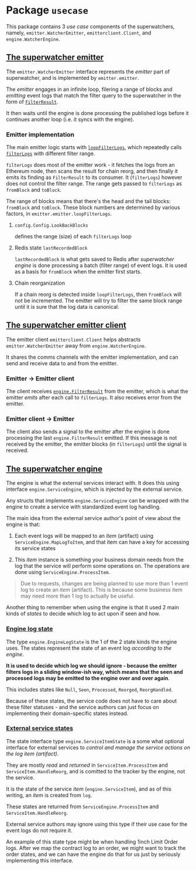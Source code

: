 # Package `usecase`

This package contains 3 _use case_ components of the superwatchers,
namely, `emitter.WatcherEmitter`, `emitterclient.Client`, and `engine.WatcherEngine`.

## [The superwatcher emitter](./emitter/)

The `emitter.WatcherEmitter` interface represents the _emitter_ part of superwatcher,
and is implemented by `emitter.emitter`.

The _emitter_ engages in an infinite loop, filering a range of blocks and _emitting_
event logs that match the filter query to the superwatcher in the form of [`FilterResult`](./emitter/filter_result.go).

It then waits until the engine is done processing the published logs before
it continues another loop (i.e. it syncs with the engine).

### Emitter implementation

The main emitter logic starts with [`loopFilterLogs`](./emitter/loop_filterlogs.go),
which repeatedly calls [`filterLogs`](./emitter/filterlogs.go) with different
filter range.

`filterLogs` does most of the emitter work - it fetches the logs from an
Ethereum node, then scans the result for chain reorg, and then finally it emits
its finding as `FilterResult` to its consumer. It (`filterLogs`) however does not
control the filter range. The range gets passed to `filterLogs` as `fromBlock` and
`toBlock`.

The range of blocks means that there's the head and the tail blocks:
`fromBlock` and `toBlock`. These block numbers are determined by various factors,
in `emitter.emitter.loopFilterLogs`.

1. `config.Config.LookBackBlocks`

   defines the range (size) of each `filterLogs` loop

2. Redis state `lastRecordedBlock`

   `lastRecordedBlock` is what gets saved to Redis after _superwatcher engine_ is
   done processing a batch (filter range) of event logs. It is used as a basis for
   `fromBlock` when the emitter first starts.

3. Chain reorganization

   If a chain reorg is detected inside `loopFilterLogs`, then `fromBlock` will not
   be incremented. The emitter will try to filter the same block range until it is
   sure that the log data is canonical.

## [The superwatcher emitter client](./emitterclient/)

The emitter client `emitterclient.Client` helps abstracts `emitter.WatcherEmitter`
away from `engine.WatcherEngine`.

It shares the comms channels with the emitter implementation, and can send and
receive data to and from the emitter.

### Emitter -> Emitter client

The client receives [`engine.FilterResult`](./engine/filter_result.go) from the emitter,
which is what the emitter _emits_ after each call to `filterLogs`.
It also receives error from the emitter.

### Emitter client -> Emitter

The client also sends a signal to the emitter after the engine is done processing
the last `engine.FilterResult` emitted. If this message is not received by the emitter,
the emitter blocks (in `filterLogs`) until the signal is received.

## [The superwatcher engine](./engine/)

The engine is what the external services interact with. It does this using interface
`engine.ServiceEngine`, which is injected by the external service.

Any structs that implements `engine.ServiceEngine` can be wrapped with the engine
to create a service with standardized event log handling.

The main idea from the external service author's point of view about the engine
is that:

1. Each event logs will be mapped to an _item_ (artifact) using `ServiceEngine.MapLogToItem`,
   and that item can have a key for accessing its service states

2. This _item_ instance is something your business domain needs from the log that
   the service will perform some operations on. The operations are done using `ServiceEngine.ProcessItem`.

> Due to requests, changes are being planned to use more than 1 event log to
> create an _item_ (artifact). This is because some business item may need more than
> 1 log to actually be useful.

Another thing to remember when using the engine is that it used 2 main kinds of _states_
to decide which log to act upon if seen and how.

### [Engine log state](./engine/engine_log_states.go)

The type `engine.EngineLogState` is the 1 of the 2 state kinds the engine uses.
The states represent the state of an event log _according to the engine_.

**It is used to decide which log we should ignore - because the emitter filters logs
in a sliding window-ish way, which means that the seen and processed logs may be
emitted to the engine over and over again**.

This includes states like `Null`, `Seen`, `Processed`, `Reorged`, `ReorgHandled`.

Because of these states, the service code does not have to care about these filter
statuses - and the service authors can just focus on implementing their domain-specific
states instead.

### [External service states](./engine/external_service_states.go)

The state interface type `engine.ServiceItemState` is a some what optional interface
for external services to _control and manage the service actions on the log item
(artifact)_.

They are mostly _read_ and _returned_ in `ServiceItem.ProcessItem` and `ServiceItem.HandleReorg`,
and is comitted to the tracker by the engine, not the service.

It is the state of the service _item_ (`engine.ServiceItem`), and as of this writing,
an _item_ is created from `log`.

These states are returned from `ServiceEngine.ProcessItem` and `ServiceItem.HandleReorg`.

External service authors may ignore using this type if their use case for the event
logs do not require it.

An example of this state type might be when handling 1inch Limit Order logs. After
we map the contract log to an order, we might want to track the order states, and
we can have the engine do that for us just by seriously implementing this interface.
